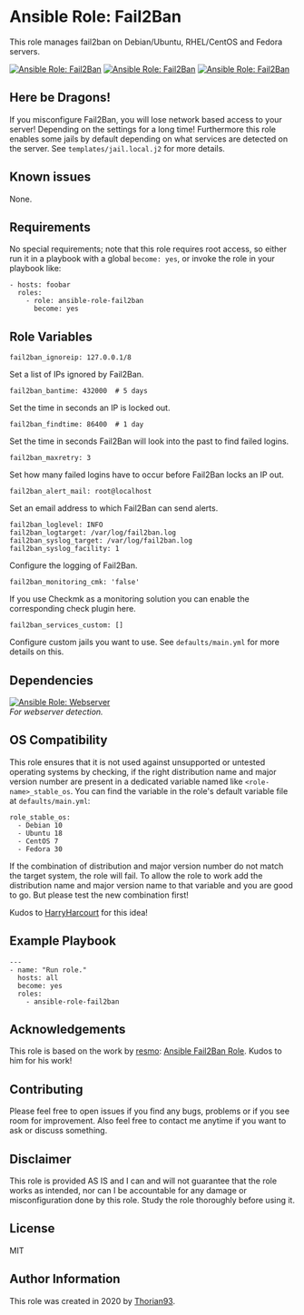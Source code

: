 # Ansible Role: Fail2Ban

This role manages fail2ban on Debian/Ubuntu, RHEL/CentOS and Fedora servers.

[![Ansible Role: Fail2Ban](https://img.shields.io/ansible/role/CHANGEME?style=flat-square)](https://galaxy.ansible.com/thorian93/ansible_role_fail2ban)
[![Ansible Role: Fail2Ban](https://img.shields.io/ansible/quality/CHANGEME?style=flat-square)](https://galaxy.ansible.com/thorian93/ansible_role_fail2ban)
[![Ansible Role: Fail2Ban](https://img.shields.io/ansible/role/d/CHANGEME?style=flat-square)](https://galaxy.ansible.com/thorian93/ansible_role_fail2ban)

## Here be Dragons!

If you misconfigure Fail2Ban, you will lose network based access to your server! Depending on the settings for a long time!
Furthermore this role enables some jails by default depending on what services are detected on the server. See `templates/jail.local.j2` for more details.

## Known issues

None.

## Requirements

No special requirements; note that this role requires root access, so either run it in a playbook with a global `become: yes`, or invoke the role in your playbook like:

    - hosts: foobar
      roles:
        - role: ansible-role-fail2ban
          become: yes

## Role Variables

    fail2ban_ignoreip: 127.0.0.1/8

Set a list of IPs ignored by Fail2Ban.

    fail2ban_bantime: 432000  # 5 days

Set the time in seconds an IP is locked out.

    fail2ban_findtime: 86400  # 1 day

Set the time in seconds Fail2Ban will look into the past to find failed logins.

    fail2ban_maxretry: 3

Set how many failed logins have to occur before Fail2Ban locks an IP out.

    fail2ban_alert_mail: root@localhost

Set an email address to which Fail2Ban can send alerts.

    fail2ban_loglevel: INFO
    fail2ban_logtarget: /var/log/fail2ban.log
    fail2ban_syslog_target: /var/log/fail2ban.log
    fail2ban_syslog_facility: 1

Configure the logging of Fail2Ban.

    fail2ban_monitoring_cmk: 'false'

If you use Checkmk as a monitoring solution you can enable the corresponding check plugin here.

    fail2ban_services_custom: []

Configure custom jails you want to use. See `defaults/main.yml` for more details on this.

## Dependencies

[![Ansible Role: Webserver](https://img.shields.io/ansible/role/51301?style=flat-square)](https://galaxy.ansible.com/thorian93/ansible_role_webserver)</br>
*For webserver detection.*

## OS Compatibility

This role ensures that it is not used against unsupported or untested operating systems by checking, if the right distribution name and major version number are present in a dedicated variable named like `<role-name>_stable_os`. You can find the variable in the role's default variable file at `defaults/main.yml`:

    role_stable_os:
      - Debian 10
      - Ubuntu 18
      - CentOS 7
      - Fedora 30

If the combination of distribution and major version number do not match the target system, the role will fail. To allow the role to work add the distribution name and major version name to that variable and you are good to go. But please test the new combination first!

Kudos to [HarryHarcourt](https://github.com/HarryHarcourt) for this idea!

## Example Playbook

    ---
    - name: "Run role."
      hosts: all
      become: yes
      roles:
        - ansible-role-fail2ban

## Acknowledgements

This role is based on the work by [resmo](https://github.com/resmo): [Ansible Fail2Ban Role](https://github.com/resmo/ansible-role-fail2ban). Kudos to him for his work!

## Contributing

Please feel free to open issues if you find any bugs, problems or if you see room for improvement. Also feel free to contact me anytime if you want to ask or discuss something.

## Disclaimer

This role is provided AS IS and I can and will not guarantee that the role works as intended, nor can I be accountable for any damage or misconfiguration done by this role. Study the role thoroughly before using it.

## License

MIT

## Author Information

This role was created in 2020 by [Thorian93](http://thorian93.de/).
